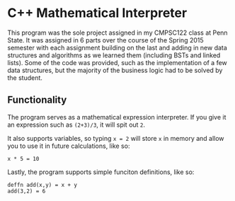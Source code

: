 # C++ Mathematical Interpreter
This program was the sole project assigned in my CMPSC122 class at Penn State. 
It was assigned in 6 parts over the course of the Spring 2015 semester with each
assignment building on the last and adding in new data structures and algorithms as 
we learned them (including BSTs and linked lists). Some of the code was provided,
such as the implementation of a few data structures, but the majority of the business
logic had to be solved by the student.

## Functionality
The program serves as a mathematical expression interpreter. If you give it an expression
such as `(2+3)/3`, it will spit out `2`.

It also supports variables, so typing `x = 2` will store `x` in memory and allow 
you to use it in future calculations, like so:

    x * 5 = 10

Lastly, the program supports simple funciton definitions, like so:

    deffn add(x,y) = x + y
    add(3,2) = 6

